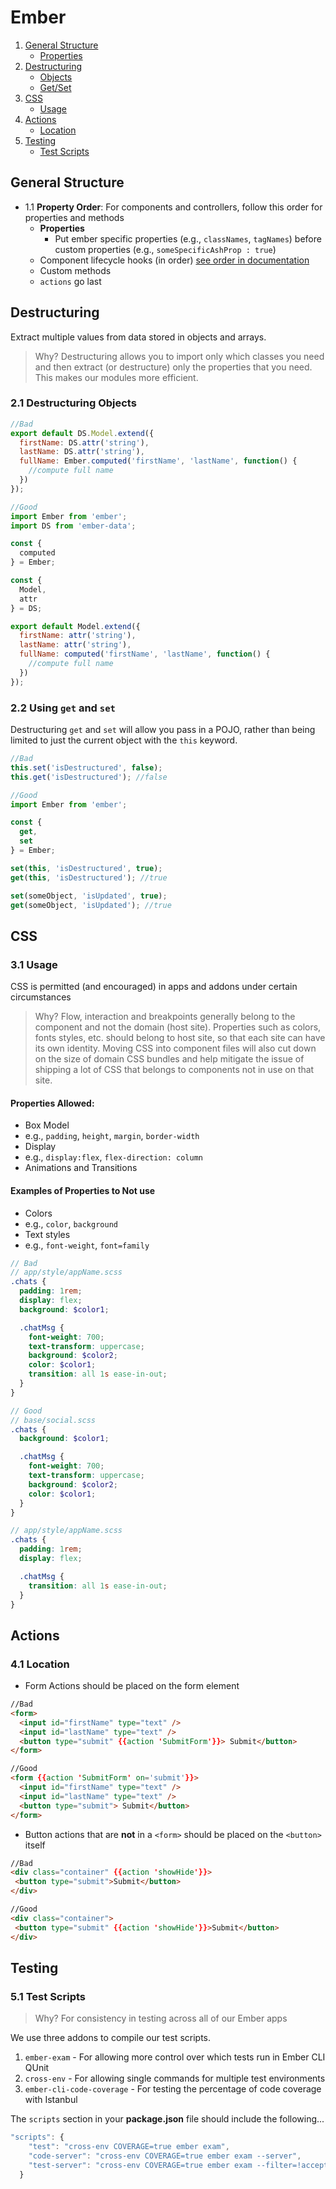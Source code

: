 # Ember
1. [General Structure](#general-structure)
    - [Properties](#general-structure--properties)
1. [Destructuring](#destructuring)
    - [Objects](#destructuring--objects)
    - [Get/Set](#destructuring--get-set)
1. [CSS](#css)
    - [Usage](#css--usage)
1. [Actions](#actions)
    - [Location](#actions--location)
1. [Testing](#testing)
	- [Test Scripts](#testing--test-scripts)

<a name="general-structure"></a>
## General Structure

<a name="general-structure--properties"></a>
- 1.1 **Property Order**: For components and controllers, follow this order for properties and methods
  + **Properties**
    + Put ember specific properties (e.g., `classNames`, `tagNames`) before custom properties (e.g., `someSpecificAshProp : true`)
  + Component lifecycle hooks (in order) <a href="https://guides.emberjs.com/v2.12.0/components/the-component-lifecycle/">see order in documentation</a>
  + Custom methods
  + `actions` go last

<a name="destructuring"></a>
## Destructuring
Extract multiple values from data stored in objects and arrays.
> Why? Destructuring allows you to import only which classes you need and then extract (or destructure) only the properties that you need. This makes our modules more efficient.

<a name="destructuring--objects"></a>
### 2.1 Destructuring Objects

```javascript
//Bad
export default DS.Model.extend({
  firstName: DS.attr('string'),
  lastName: DS.attr('string'),
  fullName: Ember.computed('firstName', 'lastName', function() {
    //compute full name
  })
});

//Good
import Ember from 'ember';
import DS from 'ember-data';

const {
  computed
} = Ember;

const {
  Model,
  attr
} = DS;

export default Model.extend({
  firstName: attr('string'),
  lastName: attr('string'),
  fullName: computed('firstName', 'lastName', function() {
    //compute full name
  })
});
```
<a name="destructuring--get-set"></a>
### 2.2 Using `get` and `set`
Destructuring `get` and `set` will allow you pass in a POJO, rather than being limited to just the current object with the `this` keyword.

```javascript
//Bad
this.set('isDestructured', false);
this.get('isDestructured'); //false

//Good
import Ember from 'ember';

const {
  get,
  set
} = Ember;

set(this, 'isDestructured', true);
get(this, 'isDestructured'); //true

set(someObject, 'isUpdated', true);
get(someObject, 'isUpdated'); //true
```
<a name="css"></a>
## CSS

<a name="css--usage"></a>
### 3.1 Usage
CSS is permitted (and encouraged) in apps and addons under certain circumstances

> Why? Flow, interaction and breakpoints generally belong to the component and not the domain (host site). Properties such as colors, fonts styles, etc. should belong to host site, so that each site can have its own identity. Moving CSS into component files will also cut down on the size of domain CSS bundles and help mitigate the issue of shipping a lot of CSS that belongs to components not in use on that site.


#### Properties Allowed:
- Box Model
 - e.g., `padding`, `height`, `margin`, `border-width`
- Display
 - e.g., `display:flex`, `flex-direction: column`
- Animations and Transitions

#### Examples of Properties to Not use
- Colors
 - e.g., `color`, `background`
- Text styles
 - e.g., `font-weight`, `font=family`

```scss
// Bad
// app/style/appName.scss
.chats {
  padding: 1rem;
  display: flex;
  background: $color1;

  .chatMsg {
    font-weight: 700;
    text-transform: uppercase;    
    background: $color2;
    color: $color1;
    transition: all 1s ease-in-out;
  }
}

// Good
// base/social.scss
.chats {
  background: $color1;

  .chatMsg {
    font-weight: 700;
    text-transform: uppercase;    
    background: $color2;
    color: $color1;
  }
}

// app/style/appName.scss
.chats {
  padding: 1rem;
  display: flex;

  .chatMsg {
    transition: all 1s ease-in-out;
  }
}
```
<a name="actions"></a>
## Actions

<a name="actions--location"></a>
### 4.1 Location

 - Form Actions should be placed on the form element

```html
//Bad
<form>
  <input id="firstName" type="text" />
  <input id="lastName" type="text" />
  <button type="submit" {{action 'SubmitForm'}}> Submit</button>
</form>

//Good
<form {{action 'SubmitForm' on='submit'}}>
  <input id="firstName" type="text" />
  <input id="lastName" type="text" />
  <button type="submit"> Submit</button>
</form>

```
- Button actions that are **not** in a `<form>` should be placed on the `<button>` itself

```html
//Bad
<div class="container" {{action 'showHide'}}>
 <button type="submit">Submit</button>
</div>

//Good
<div class="container">
 <button type="submit" {{action 'showHide'}}>Submit</button>
</div>

```
<a name="testing"></a>
## Testing

<a name="testing--test-scripts"></a>
### 5.1 Test Scripts

> Why? For consistency in testing across all of our Ember apps

We use three addons to compile our test scripts.  
1. `ember-exam` - For allowing more control over which tests run in Ember CLI QUnit
1. `cross-env` - For allowing single commands for multiple test environments
1. `ember-cli-code-coverage` - For testing the percentage of code coverage with Istanbul

The `scripts` section in your __package.json__ file should include the following...

``` javascript
"scripts": {
    "test": "cross-env COVERAGE=true ember exam",
    "code-server": "cross-env COVERAGE=true ember exam --server",
    "test-server": "cross-env COVERAGE=true ember exam --filter=!acceptance --server"
  }
```
